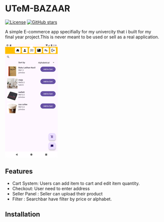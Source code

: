 # UTeM-BAZAAR

[![License](https://img.shields.io/badge/License-MIT-blue.svg)](LICENSE)
[![GitHub stars](https://img.shields.io/github/stars/yourusername/yourrepo)](https://github.com/yourusername/yourrepo/stargazers)

A simple E-commerce app specifially for my univercity that i built for my final year project.This is never meant to be used or sell as a real application.

![Project Screenshot](screenshots/screenshot.png)

## Features

* Cart System: Users can add item to cart and edit item quantity.
* Checkout: User need to enter address 
* Seller Panel : Seller can upload their product
* Filter : Searchbar have filter by price or alphabet.
  

## Installation

